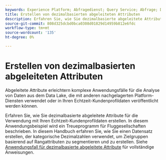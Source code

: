 ```yaml
---
keywords: Experience Platform; Abfragedienst; Query Service; Abfrage; Dezimeln; abgeleitete Attribute;
title: Erstellen von dezimalbasierten abgeleiteten Attributen
description: Erfahren Sie, wie Sie dezimalbasierte abgeleitete Attribute für die Verwendung mit Ihren Echtzeit-Kundenprofildaten erstellen, die auf einem Treueprogramm für Fluggesellschaften basieren.
source-git-commit: 808d325dcbd0bca0308d01829d14959b812e6fdc
workflow-type: tm+mt
source-wordcount: '135'
ht-degree: 0%

---
```


# Erstellen von dezimalbasierten abgeleiteten Attributen

Abgeleitete Attribute erleichtern komplexe Anwendungsfälle für die Analyse von Daten aus dem Data Lake, die mit anderen nachgelagerten Platform-Diensten verwendet oder in Ihren Echtzeit-Kundenprofildaten veröffentlicht werden können.

Erfahren Sie, wie Sie dezimalbasierte abgeleitete Attribute für die Verwendung mit Ihren Echtzeit-Kundenprofildaten erstellen. In diesem Anwendungsbeispiel wird ein Treueprogramm für Fluggesellschaften beschrieben. In diesem Handbuch erfahren Sie, wie Sie einen Datensatz erstellen, der kategorische Dezimalzahlen verwendet, um Zielgruppen basierend auf Rangattributen zu segmentieren und zu erstellen. Siehe [Anwendungsfall für dezimalbasierte abgeleitete Attribute](../../use-cases/deciles-use-case.md) für vollständige Anweisungen.


